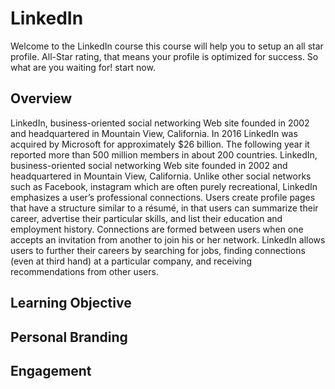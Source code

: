 # LinkedIn
Welcome to the LinkedIn course this course will help you to setup an all star profile.
All-Star rating, that means your profile is optimized for success. So what are you waiting for! start now.
## Overview
LinkedIn, business-oriented social networking Web site founded in 2002 and headquartered in Mountain View, California. In 2016 LinkedIn was acquired by Microsoft for approximately $26 billion. The following year it reported more than 500 million members in about 200 countries. LinkedIn, business-oriented social networking Web site founded in 2002 and headquartered in Mountain View, California. Unlike other social networks such as Facebook, instagram which are often purely recreational, LinkedIn emphasizes a user’s professional connections. Users create profile pages that have a structure similar to a résumé, in that users can summarize their career, advertise their particular skills, and list their education and employment history. Connections are formed between users when one accepts an invitation from another to join his or her network. LinkedIn allows users to further their careers by searching for jobs, finding connections (even at third hand) at a particular company, and receiving recommendations from other users. 

## Learning Objective

## Personal Branding

## Engagement
